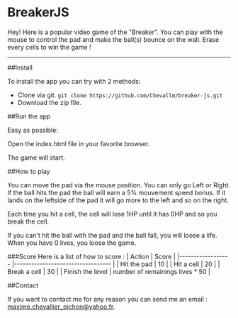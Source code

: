 BreakerJS
===================


Hey! Here is a popular video game of the "Breaker". You can play with the mouse to control the pad and make the ball(s) bounce on the wall. Erase every cells to win the game !

----------


##Install

To install the app you can try with 2 methods:

 - Clone via git.
  `git clone https://github.com/Chevallm/breaker-js.git`
 - Download the zip file.

##Run the app

Easy as possible:

Open the index.html file in your favorite browser.

The game will start.

##How to play

You can move the pad via the mouse position. You can only go Left or Right. If the ball hits the pad the ball will earn a 5% mouvement speed bonus. If it lands on the leftside of the pad it will go more to the left and so on the right.

Each time you hit a cell, the cell will lose 1HP until it has 0HP and so you break the cell.

If you can't hit the ball with the pad and the ball fall, you will loose a life. When you have 0 lives, you loose the game.

###Score
Here is a list of how to score :
| Action 	| Score 	|
|------------------	|----------------------------------	|
| Hit the pad 	| 10 	|
| Hit a cell 	| 20 	|
| Break a cell 	| 30 	|
| Finish the level 	| number of remainings lives * 50  	|

##Contact

If you want to contact me for any reason you can send me an email : [maxime.chevallier_pichon@yahoo.fr](mailto:maxime.chevallier_pichon@yahoo.fr).
